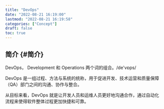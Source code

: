 ```yaml
---
title: "DevOps"
date: "2022-08-21 16:19:00"
lastmod: "2022-08-21 16:19:58"
categories: ["Concept"]
draft: false
toc: true
---
```


## 简介 {#简介}

DevOps， Development 和 Operations 两个词的组合。/de'vɒps/

DevOps 是一组过程、方法与系统的统称，用于促进开发、技术运营和质量保障（QA）部门之间的沟通、协作与整合。

从目标来看，DevOps 就是让开发人员和运维人员更好地沟通合作，通过自动化流程来使得软件整体过程更加快捷和可靠。